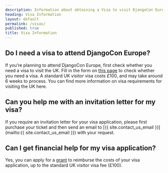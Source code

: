 ```yaml
---
description: Information about obtaining a Visa to visit DjangoCon Europe
heading: Visa Information
layout: default
permalink: /visas/
published: true
title: Visa Information
---
```


## Do I need a visa to attend DjangoCon Europe?

If you’re planning to attend DjangoCon Europe, first check whether you need a visa to 
visit the UK. Fill in the form on [this page](https://www.gov.uk/check-uk-visa/y) to check 
whether you need a visa.  A standard UK visitor visa costs £100, and may take around 6 weeks to process.  You can find more information on visa requirements for visiting the UK 
here.


## Can you help me with an invitation letter for my visa?

If you require an invitation letter for your visa application, please first purchase your ticket and then send an email to [{{ site.contact_us_email }}](mailto:{{ site.contact_us_email }}) with your request. 

## Can I get financial help for my visa application?
Yes, you can apply for a <a href="/opportunity-grants/">grant</a> to reimburse the costs of your visa application, up to the 
standard UK visitor visa fee (£100).
